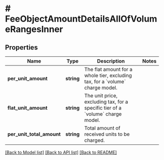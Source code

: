 # # FeeObjectAmountDetailsAllOfVolumeRangesInner

## Properties

Name | Type | Description | Notes
------------ | ------------- | ------------- | -------------
**per_unit_amount** | **string** | The flat amount for a whole tier, excluding tax, for a &#x60;volume&#x60; charge model. |
**flat_unit_amount** | **string** | The unit price, excluding tax, for a specific tier of a &#x60;volume&#x60; charge model. |
**per_unit_total_amount** | **string** | Total amount of received units to be charged. |

[[Back to Model list]](../../README.md#models) [[Back to API list]](../../README.md#endpoints) [[Back to README]](../../README.md)
